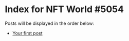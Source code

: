 # Index for NFT World #5054
Posts will be displayed in the order below:

- [Your first post](./001-first.md)

